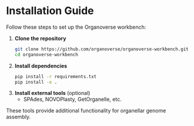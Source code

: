# Installation Guide

Follow these steps to set up the Organoverse workbench:

1. **Clone the repository**
   ```bash
   git clone https://github.com/organoverse/organoverse-workbench.git
   cd organoverse-workbench
   ```
2. **Install dependencies**
   ```bash
   pip install -r requirements.txt
   pip install -e .
   ```
3. **Install external tools** (optional)
   - SPAdes, NOVOPlasty, GetOrganelle, etc.

These tools provide additional functionality for organellar genome assembly.
